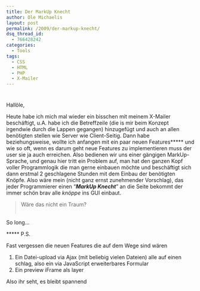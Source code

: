 ```yaml
---
title: Der MarkUp Knecht
author: Ole Michaelis
layout: post
permalink: /2009/der-markup-knecht/
dsq_thread_id:
  - 766428242
categories:
  - Tools
tags:
  - CSS
  - HTML
  - PHP
  - X-Mailer
---
```

# 

Hallöle,

Heute habe ich mich mal wieder ein bisschen mit meinem X-Mailer beschäftigt, u.A. habe ich die Betreffzeile (die is mir beim Konzept irgendwie durch die Lappen gegangen) hinzugefügt und auch an allen benötigten stellen wie Server wie Client-Seitig. Dann habe beziehungsweise, wollte ich anfangen mit ein paar neuen Features***** und wie so oft, wenn es darum geht neue Features zu implementieren muss der user sie ja auch erreichen. Also bedienen wir uns einer gängigen MarkUp-Sprache, und genau hier tritt ein Problem auf, man hat den ganzen Kopf voller Programmlogik die man gerne einbauen möchte und beschäftigt sich dann erstmal 2 geschlagene Stunden mit dem Einbau der benötigten Knöpfe. Also wäre mein (nicht ganz ernst zunehmender Vorschlag), das jeder Programmierer einen “***MarkUp Knecht***” an die Seite bekommt der immer schön brav alle *knöppe* ins GUI einbaut.

> Wäre das nicht ein Traum?  
>  

So long…

***** P.S.

Fast vergessen die neuen Features die auf dem Wege sind wären

1.  Ein Datei-upload via Ajax (mit beliebig vielen Dateien) alle auf einen schlag, also ein via JavaScript erweiterbares Formular
2.  Ein preview iFrame als layer

Also ihr seht, es bleibt spannend

